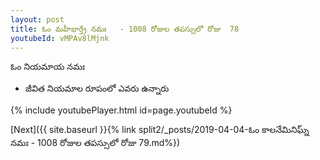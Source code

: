 ```yaml
---
layout: post
title: ఓం మహీభార్త్రే నమః   - 1008 రోజుల తపస్సులో రోజు  78
youtubeId: vMPAv8lMjnk
---
```

 
 
 ఓం నియమాయ నమః  
 
 -  జీవిత నియమాల రూపంలో ఎవరు ఉన్నారు 
 
  
 
  
 
 
 
 
 
 


{% include youtubePlayer.html id=page.youtubeId %}
 
[Next]({{ site.baseurl }}{% link  split2/_posts/2019-04-04-ఓం కాలనేమినిఘ్న్ నమః   - 1008 రోజుల తపస్సులో రోజు  79.md%})
 
